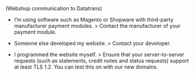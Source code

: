\(Webshop communication to Datatrans\)

* I’m using software such as Magento or Shopware with third-party manufacturer payment modules.
  &gt; Contact the manufacturer of your payment module.



* Someone else developed my website.
  &gt; Contact your developer.



* I programmed the website myself.
  &gt; Ensure that your server-to-server requests \(such as statements, credit notes and status requests\) support at least TLS 1.2. You can test this on with our new domains.



